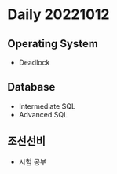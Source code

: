 Daily 20221012
===

## Operating System
- Deadlock
  
## Database
- Intermediate SQL
- Advanced SQL

## 조선선비
- 시험 공부